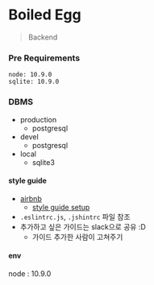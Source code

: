 # Boiled Egg
> Backend
### Pre Requirements
```
node: 10.9.0
sqlite: 10.9.0
```

### DBMS
* production
    * postgresql
* devel
    * postgresql
* local
    * sqlite3


#### style guide
* [airbnb](https://github.com/airbnb/javascript)
    * [style guide setup](https://travishorn.com/setting-up-eslint-on-vs-code-with-airbnb-javascript-style-guide-6eb78a535ba6)
* `.eslintrc.js`, `.jshintrc` 파일 참조
* 추가하고 싶은 가이드는 slack으로 공유 :D
    * 가이드 추가한 사람이 고쳐주기
#### env
node : 10.9.0
